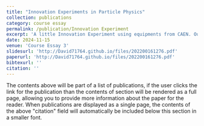 ```yaml
---
title: "Innovation Experiments in Particle Physics"
collection: publications
category: course essay
permalink: /publication/Innovation Experiment
excerpt: 'A little Innovation Experiment using equipments from CAEN. Our group came with a experiment which tried to find out the properties of the detector they offered.'
date: 2024-11-15
venue: 'Course Essay 3'
slidesurl: 'http://David71764.github.io/files/202200161276.pdf'
paperurl: 'http://David71764.github.io/files/202200161276.pdf'
bibtexurl: ''
citation: ''
---
```

The contents above will be part of a list of publications, if the user clicks the link for the publication than the contents of section will be rendered as a full page, allowing you to provide more information about the paper for the reader. When publications are displayed as a single page, the contents of the above "citation" field will automatically be included below this section in a smaller font.
